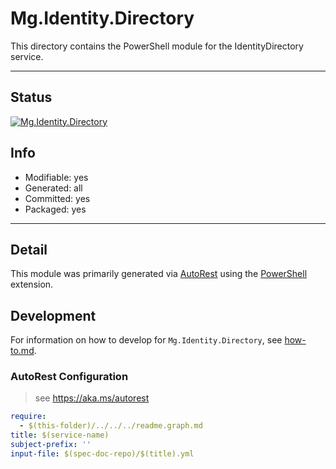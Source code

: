 <!-- region Generated -->
# Mg.Identity.Directory
This directory contains the PowerShell module for the IdentityDirectory service.

---
## Status
[![Mg.Identity.Directory](https://img.shields.io/powershellgallery/v/Mg.Identity.Directory.svg?style=flat-square&label=Mg.Identity.Directory "Mg.Identity.Directory")](https://www.powershellgallery.com/packages/Mg.Identity.Directory/)

## Info
- Modifiable: yes
- Generated: all
- Committed: yes
- Packaged: yes

---
## Detail
This module was primarily generated via [AutoRest](https://github.com/Azure/autorest) using the [PowerShell](https://github.com/Azure/autorest.powershell) extension.

## Development
For information on how to develop for `Mg.Identity.Directory`, see [how-to.md](how-to.md).
<!-- endregion -->

### AutoRest Configuration

> see https://aka.ms/autorest

``` yaml
require:
  - $(this-folder)/../../../readme.graph.md
title: $(service-name)
subject-prefix: ''
input-file: $(spec-doc-repo)/$(title).yml
```
